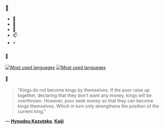 ### 👋

- 🔭
- 🌱
- 💬
- 📫
- ⚡

#### 🧏

[![Most used languages](https://github-readme-stats-aynah.vercel.app/api/top-langs/?username=aynh&theme=solarized-dark&langs_count=6&layout=compact&hide_title=true)](https://github.com/anuraghazra/github-readme-stats#gh-dark-mode-only)
[![Most used languages](https://github-readme-stats-aynah.vercel.app/api/top-langs/?username=aynh&theme=solarized-light&langs_count=6&layout=compact&hide_title=true)](https://github.com/anuraghazra/github-readme-stats#gh-light-mode-only)

#### 💬

> "Kings do not become kings by themselves. If the poor raise up together, declaring that they don't want any money, kings will be overthrown. However, poor seek money so that they can become kings themselves. Which in turn only strengthens the position of the current king."

&mdash; [**Hyoudou Kazutaka**](https://myanimelist.net/character.php?q=Hyoudou%20Kazutaka&cat=character), [**Kaiji**](https://myanimelist.net/search/all?q=Kaiji&cat=all)

